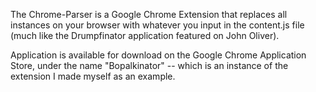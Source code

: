 The Chrome-Parser is a Google Chrome Extension that replaces all instances on your browser with whatever you input in the content.js file (much like the Drumpfinator application featured on John Oliver).

Application is available for download on the Google Chrome Application Store, under the name "Bopalkinator" -- which is an instance of the extension I made myself as an example.
